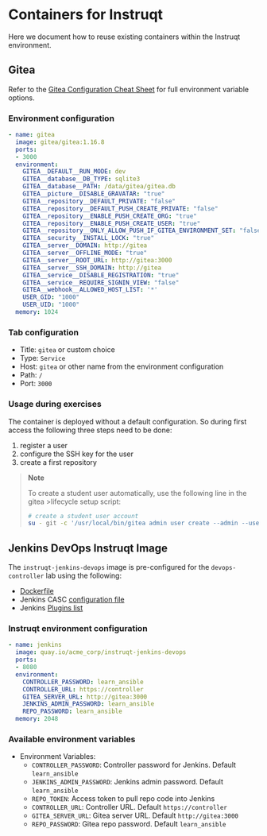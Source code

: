 # Containers for Instruqt

Here we document how to reuse existing containers within the Instruqt environment.

## Gitea

Refer to the [Gitea Configuration Cheat Sheet](https://docs.gitea.io/en-us/config-cheat-sheet/) for full environment variable options.

### Environment configuration

```yaml
- name: gitea
  image: gitea/gitea:1.16.8
  ports:
  - 3000
  environment:
    GITEA__DEFAULT__RUN_MODE: dev
    GITEA__database__DB_TYPE: sqlite3
    GITEA__database__PATH: /data/gitea/gitea.db
    GITEA__picture__DISABLE_GRAVATAR: "true"
    GITEA__repository__DEFAULT_PRIVATE: "false"
    GITEA__repository__DEFAULT_PUSH_CREATE_PRIVATE: "false"
    GITEA__repository__ENABLE_PUSH_CREATE_ORG: "true"
    GITEA__repository__ENABLE_PUSH_CREATE_USER: "true"
    GITEA__repository__ONLY_ALLOW_PUSH_IF_GITEA_ENVIRONMENT_SET: "false"
    GITEA__security__INSTALL_LOCK: "true"
    GITEA__server__DOMAIN: http://gitea
    GITEA__server__OFFLINE_MODE: "true"
    GITEA__server__ROOT_URL: http://gitea:3000
    GITEA__server__SSH_DOMAIN: http://gitea
    GITEA__service__DISABLE_REGISTRATION: "true"
    GITEA__service__REQUIRE_SIGNIN_VIEW: "false"
    GITEA__webhook__ALLOWED_HOST_LIST: '*'
    USER_GID: "1000"
    USER_UID: "1000"
  memory: 1024
  ```

### Tab configuration

- Title: `gitea` or custom choice
- Type: `Service`
- Host: `gitea` or other name from the environment configuration
- Path: `/`
- Port: `3000`

### Usage during exercises

The container is deployed without a default configuration. So during first access the following three steps need to be done:

1. register a user
1. configure the SSH key for the user
1. create a first repository

>**Note**<p>
>To create a student user automatically, use the following line in the gitea >lifecycle setup script:
>
>```bash
># create a student user account
>su - git -c '/usr/local/bin/gitea admin user create --admin --username student --password learn_ansible --email root@localhost'

## Jenkins DevOps Instruqt Image

The `instruqt-jenkins-devops` image is pre-configured for the `devops-controller` lab using the following:

- [Dockerfile](../containers/devops-controller-jenkins/Dockerfile)
- Jenkins CASC [configuration file](../containers/devops-controller-jenkins/src/usr/share/jenkins/ref/jenkins_casc.yml)
- Jenkins [Plugins list](../containers/devops-controller-jenkins/src/usr/share/jenkins/ref/plugins.txt)

### Instruqt environment configuration

```yaml
- name: jenkins
  image: quay.io/acme_corp/instruqt-jenkins-devops
  ports:
  - 8080
  environment:
    CONTROLLER_PASSWORD: learn_ansible
    CONTROLLER_URL: https://controller
    GITEA_SERVER_URL: http://gitea:3000
    JENKINS_ADMIN_PASSWORD: learn_ansible
    REPO_PASSWORD: learn_ansible
  memory: 2048
  ```

### Available environment variables

- Environment Variables:
  - `CONTROLLER_PASSWORD`: Controller password for Jenkins. Default `learn_ansible`
  - `JENKINS_ADMIN_PASSWORD`: Jenkins admin password. Default `learn_ansible`
  - `REPO_TOKEN`: Access token to pull repo code into Jenkins
  - `CONTROLLER_URL`: Controller URL. Default `https://controller`
  - `GITEA_SERVER_URL`: Gitea server URL. Default `http://gitea:3000`
  - `REPO_PASSWORD`: Gitea repo password. Default `learn_ansible`
